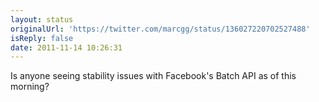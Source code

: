 ```yaml
---
layout: status
originalUrl: 'https://twitter.com/marcgg/status/136027220702527488'
isReply: false
date: 2011-11-14 10:26:31
---
```


Is anyone seeing stability issues with Facebook's Batch API as of this morning?
